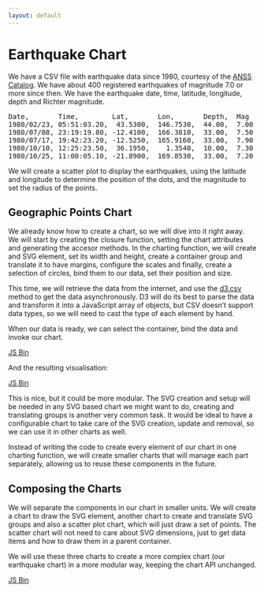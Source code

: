 ```yaml
---
layout: default
---
```


# Earthquake Chart

We have a CSV file with earthquake data since 1980, courtesy of the [ANSS Catalog](http://quake.geo.berkeley.edu/anss/catalog-search.html). We have about 400 registered earthquakes of magnitude 7.0 or more since then. We have the earthquake date, time, latitude, longitude, depth and Richter magnitude.

<pre class="csv">
Date,       Time,        Lat,       Lon,       Depth,  Mag
1980/02/23, 05:51:03.20,  43.5300,  146.7530,  44.00,  7.00
1980/07/08, 23:19:19.80, -12.4100,  166.3810,  33.00,  7.50
1980/07/17, 19:42:23.20, -12.5250,  165.9160,  33.00,  7.90
1980/10/10, 12:25:23.50,  36.1950,    1.3540,  10.00,  7.30
1980/10/25, 11:00:05.10, -21.8900,  169.8530,  33.00,  7.20
</pre>

We will create a scatter plot to display the earthquakes, using the latitude and longitude to determine the position of the dots, and the magnitude to set the radius of the points.

## Geographic Points Chart

We already know how to create a chart, so we will dive into it right away. We will start by creating the closure function, setting the chart attributes and generating the accesor methods. In the charting function, we will create and SVG element, set its width and height, create a container group and translate it to have margins, configure the scales and finally, create a selection of circles, bind them to our data, set their position and size.

This time, we will retrieve the data from the internet, and use the [d3.csv](https://github.com/mbostock/d3/wiki/CSV) method to get the data asynchronously. D3 will do its best to parse the data and transform it into a JavaScript array of objects, but CSV doesn’t support data types, so we will need to cast the type of each element by hand.

When our data is ready, we can select the container, bind the data and invoke our chart.

<a class="jsbin-embed" href="http://jsbin.com/lebawe/latest/embed?js&height=2000px">JS Bin</a>

And the resulting visualisation:

<a class="jsbin-embed" href="http://jsbin.com/lebawe/latest/embed?output&height=530px">JS Bin</a>

This is nice, but it could be more modular. The SVG creation and setup will be needed in any SVG based chart we might want to do, creating and translating groups is another very common task. It would be ideal to have a configurable chart to take care of the SVG creation, update and removal, so we can use it in other charts as well.

Instead of writing the code to create every element of our chart in one charting function, we will create smaller charts that will manage each part separately, allowing us to reuse these components in the future.

## Composing the Charts

We will separate the components in our chart in smaller units. We will create a chart to draw the SVG element, another chart to create and translate SVG groups and also a scatter plot chart, which will just draw a set of points. The scatter chart will not need to care about SVG dimensions, just to get data items and how to draw them in a parent container.

We will use these three charts to create a more complex chart (our earthquake chart) in a more modular way, keeping the chart API unchanged.

<a class="jsbin-embed" href="http://jsbin.com/jodoja/latest/embed?js&height=2000px">JS Bin</a>

